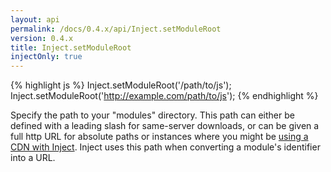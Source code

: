 ```yaml
---
layout: api
permalink: /docs/0.4.x/api/Inject.setModuleRoot
version: 0.4.x
title: Inject.setModuleRoot
injectOnly: true
---
```


{% highlight js %}
Inject.setModuleRoot('/path/to/js');
Inject.setModuleRoot('http://example.com/path/to/js');
{% endhighlight %}

Specify the path to your "modules" directory. This path can either be defined with a leading slash for same-server downloads, or can be given a full http URL for absolute paths or instances where you might be [using a CDN with Inject](/docs/0.4.x/howto/cross_domain). Inject uses this path when converting a module's identifier into a URL.
